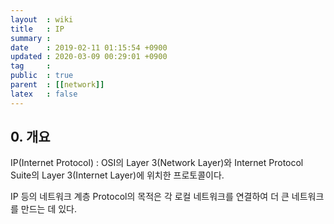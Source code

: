 ```yaml
---
layout  : wiki
title   : IP
summary : 
date    : 2019-02-11 01:15:54 +0900
updated : 2020-03-09 00:29:01 +0900
tag     : 
public  : true
parent  : [[network]]
latex   : false
---
```


## 0. 개요

IP(Internet Protocol) : OSI의 Layer 3(Network Layer)와 Internet Protocol Suite의 Layer 3(Internet Layer)에 위치한 프로토콜이다.

IP 등의 네트워크 계층 Protocol의 목적은 각 로컬 네트워크를 연결하여 더 큰 네트워크를 만드는 데 있다.
